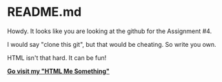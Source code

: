 # README.md

Howdy. It looks like you are looking at the github for the Assignment #4.

I would say "clone this git", but that would be cheating. So write you own.

HTML isn't that hard. It can be fun!

[**Go visit my "HTML Me Something"**](https://jrcharney.github.io/html-me-something/)

